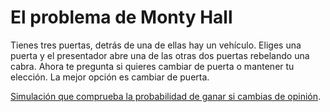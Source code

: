 # El problema de Monty Hall

Tienes tres puertas, detrás de una de ellas hay un vehículo. Eliges una puerta y el presentador abre una de las otras dos puertas rebelando una cabra. Ahora te pregunta si quieres cambiar de puerta o mantener tu elección. La mejor opción es cambiar de puerta.

[Simulación que comprueba la probabilidad de ganar si cambias de opinión](./monty_hall.ipynb).

